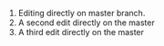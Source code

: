 1. Editing directly on master branch.
2. A second edit directly on the master
3. A third edit directly on the master
